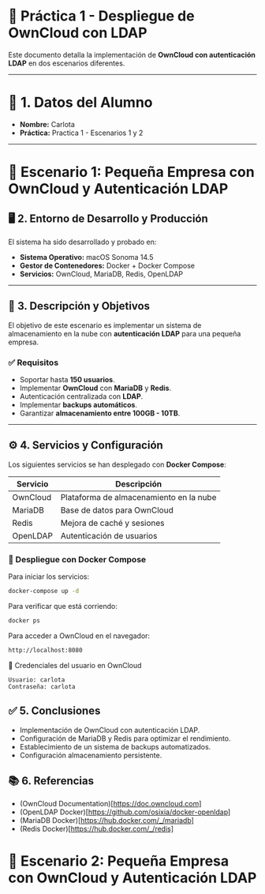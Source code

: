 # 🚀 Práctica 1 - Despliegue de OwnCloud con LDAP

Este documento detalla la implementación de **OwnCloud con autenticación LDAP** en dos escenarios diferentes.

---

# 📌 1. Datos del Alumno
- **Nombre:** Carlota
- **Práctica:** Practica 1 - Escenarios 1 y 2

---

# 🏢 Escenario 1: Pequeña Empresa con OwnCloud y Autenticación LDAP

## 🖥 2. Entorno de Desarrollo y Producción
El sistema ha sido desarrollado y probado en:
- **Sistema Operativo:** macOS Sonoma 14.5
- **Gestor de Contenedores:** Docker + Docker Compose
- **Servicios:** OwnCloud, MariaDB, Redis, OpenLDAP

---

## 🎯 3. Descripción y Objetivos
El objetivo de este escenario es implementar un sistema de almacenamiento en la nube con **autenticación LDAP** para una pequeña empresa.

### ✅ Requisitos
- Soportar hasta **150 usuarios**.
- Implementar **OwnCloud** con **MariaDB** y **Redis**.
- Autenticación centralizada con **LDAP**.
- Implementar **backups automáticos**.
- Garantizar **almacenamiento entre 100GB - 10TB**.

---

## ⚙️ 4. Servicios y Configuración
Los siguientes servicios se han desplegado con **Docker Compose**:

| Servicio   | Descripción                             |
|------------|-----------------------------------------|
| OwnCloud   | Plataforma de almacenamiento en la nube |
| MariaDB    | Base de datos para OwnCloud            |
| Redis      | Mejora de caché y sesiones             |
| OpenLDAP   | Autenticación de usuarios              |

### 📜 Despliegue con Docker Compose
Para iniciar los servicios:
```sh
docker-compose up -d
```

Para verificar que está corriendo:
```sh
docker ps
```

Para acceder a OwnCloud en el navegador:
```sh
http://localhost:8080
```

👤 Credenciales del usuario en OwnCloud
```
Usuario: carlota
Contraseña: carlota
```

## ✅ 5. Conclusiones
- Implementación de OwnCloud con autenticación LDAP.
- Configuración de MariaDB y Redis para optimizar el rendimiento.
- Establecimiento de un sistema de backups automatizados.
- Configuración almacenamiento persistente.

## 📚 6. Referencias
- (OwnCloud Documentation)[https://doc.owncloud.com]
- (OpenLDAP Docker)[https://github.com/osixia/docker-openldap]
- (MariaDB Docker)[https://hub.docker.com/_/mariadb]
- (Redis Docker)[https://hub.docker.com/_/redis]


# 🏢 Escenario 2: Pequeña Empresa con OwnCloud y Autenticación LDAP
